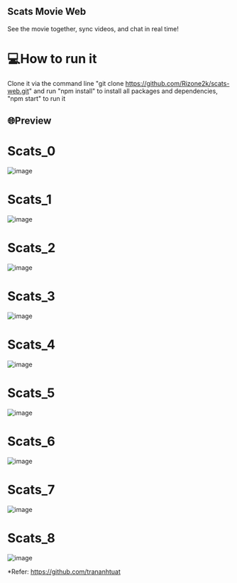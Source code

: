 ## Scats Movie Web
See the movie together, sync videos, and chat in real time!

# 💻How to run it
Clone it via the command line "git clone https://github.com/Rizone2k/scats-web.git" and run "npm install" to install all packages and dependencies, "npm start" to run it

## 🌐Preview
# Scats_0
![image](https://drive.google.com/file/d/1ldwO5Gb_6izfkntqg4TNIrK4T9WpRiUA/view?usp=share_link/to/img.png)

# Scats_1
![image](https://drive.google.com/file/d/1yUi444RKGcoPwhYnEzzHTB27JLUB4aTS/view?usp=share_link/to/img.png)

# Scats_2
![image](https://drive.google.com/file/d/10g6F6oug6RJm7tu5Jz8LOJIrAmaMhP0k/view?usp=share_link/to/img.png)

# Scats_3
![image](https://drive.google.com/file/d/1_v3Kv8SNkBw7IWqnQYzeTfebDujw5FL0/view?usp=share_link/to/img.png)

# Scats_4
![image](https://drive.google.com/file/d/1RC5UAHuP8fMz7tAiJawtJLq-l2am0vpR/view?usp=share_link/to/img.png)

# Scats_5
![image](https://drive.google.com/file/d/1oRpJvQNIpwE39i_Vb4cU9D4iEC5RALN5/view?usp=share_link/to/img.png)

# Scats_6
![image](https://drive.google.com/file/d/1lDD5loKG3j1yEG5FB4fZ08bEsOuW7VwJ/view?usp=share_link/to/img.png)

# Scats_7
![image](https://drive.google.com/file/d/1eSp7sJo9-4R2qvVsUVq-7H94Q282p382/view?usp=share_link/to/img.png)

# Scats_8
![image](https://drive.google.com/file/d/19ZLRKMUfT3efEHGdym1cyUGPe9ADj31F/view?usp=share_link/to/img.png)

*Refer: https://github.com/trananhtuat
